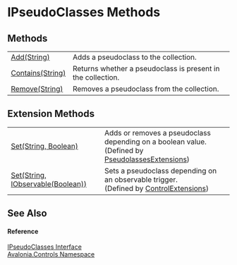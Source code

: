 # IPseudoClasses Methods




## Methods
<table>
<tr>
<td><a href="M_Avalonia_Controls_IPseudoClasses_Add">Add(String)</a></td>
<td>Adds a pseudoclass to the collection.</td>
</tr>
<tr>
<td><a href="M_Avalonia_Controls_IPseudoClasses_Contains">Contains(String)</a></td>
<td>Returns whether a pseudoclass is present in the collection.</td>
</tr>
<tr>
<td><a href="M_Avalonia_Controls_IPseudoClasses_Remove">Remove(String)</a></td>
<td>Removes a pseudoclass from the collection.</td>
</tr>
</table>

## Extension Methods
<table>
<tr>
<td><a href="M_Avalonia_Controls_PseudolassesExtensions_Set">Set(String, Boolean)</a></td>
<td>Adds or removes a pseudoclass depending on a boolean value.<br />(Defined by <a href="T_Avalonia_Controls_PseudolassesExtensions">PseudolassesExtensions</a>)</td>
</tr>
<tr>
<td><a href="M_Avalonia_Controls_ControlExtensions_Set">Set(String, IObservable(Boolean))</a></td>
<td>Sets a pseudoclass depending on an observable trigger.<br />(Defined by <a href="T_Avalonia_Controls_ControlExtensions">ControlExtensions</a>)</td>
</tr>
</table>

## See Also


#### Reference
<a href="T_Avalonia_Controls_IPseudoClasses">IPseudoClasses Interface</a>  
<a href="N_Avalonia_Controls">Avalonia.Controls Namespace</a>  

